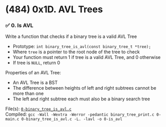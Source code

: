 # (484) 0x1D. AVL Trees

### :white_check_mark: 0. Is AVL
Write a function that checks if a binary tree is a valid AVL Tree

* Prototype: `int binary_tree_is_avl(const binary_tree_t *tree);`
* Where `tree` is a pointer to the root node of the tree to check
* Your function must return 1 if tree is a valid AVL Tree, and 0 otherwise
* If tree is `NULL`, return 0

Properties of an AVL Tree:

* An AVL Tree is a BST
* The difference between heights of left and right subtrees cannot be more than one
* The left and right subtree each must also be a binary search tree

File(s): [`0-binary_tree_is_avl.c`](./0-binary_tree_is_avl.c)\
Compiled: `gcc -Wall -Wextra -Werror -pedantic binary_tree_print.c 0-main.c 0-binary_tree_is_avl.c -L. -lavl -o 0-is_avl`

